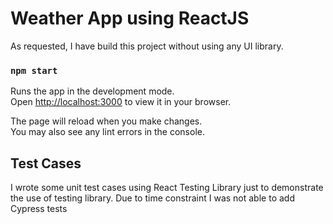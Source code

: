 # Weather App using ReactJS

As requested, I have build this project without using any UI library.

### `npm start`

Runs the app in the development mode.\
Open [http://localhost:3000](http://localhost:3000) to view it in your browser.

The page will reload when you make changes.\
You may also see any lint errors in the console.

## Test Cases

I wrote some unit test cases using React Testing Library just to demonstrate the use of testing library. Due to time constraint I was not able to add Cypress tests

